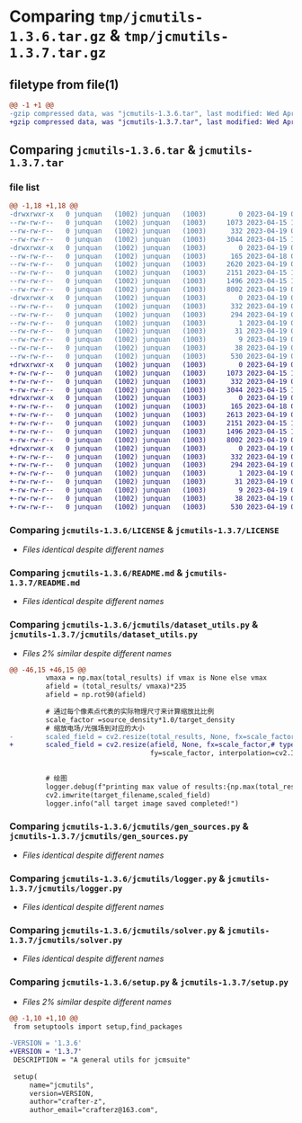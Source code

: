 # Comparing `tmp/jcmutils-1.3.6.tar.gz` & `tmp/jcmutils-1.3.7.tar.gz`

## filetype from file(1)

```diff
@@ -1 +1 @@
-gzip compressed data, was "jcmutils-1.3.6.tar", last modified: Wed Apr 19 06:58:17 2023, max compression
+gzip compressed data, was "jcmutils-1.3.7.tar", last modified: Wed Apr 19 07:20:45 2023, max compression
```

## Comparing `jcmutils-1.3.6.tar` & `jcmutils-1.3.7.tar`

### file list

```diff
@@ -1,18 +1,18 @@
-drwxrwxr-x   0 junquan   (1002) junquan   (1003)        0 2023-04-19 06:58:17.125664 jcmutils-1.3.6/
--rw-rw-r--   0 junquan   (1002) junquan   (1003)     1073 2023-04-15 12:55:54.000000 jcmutils-1.3.6/LICENSE
--rw-rw-r--   0 junquan   (1002) junquan   (1003)      332 2023-04-19 06:58:17.125664 jcmutils-1.3.6/PKG-INFO
--rw-rw-r--   0 junquan   (1002) junquan   (1003)     3044 2023-04-15 12:55:54.000000 jcmutils-1.3.6/README.md
-drwxrwxr-x   0 junquan   (1002) junquan   (1003)        0 2023-04-19 06:58:17.125664 jcmutils-1.3.6/jcmutils/
--rw-rw-r--   0 junquan   (1002) junquan   (1003)      165 2023-04-18 07:48:21.000000 jcmutils-1.3.6/jcmutils/__init__.py
--rw-rw-r--   0 junquan   (1002) junquan   (1003)     2620 2023-04-19 06:57:08.000000 jcmutils-1.3.6/jcmutils/dataset_utils.py
--rw-rw-r--   0 junquan   (1002) junquan   (1003)     2151 2023-04-15 12:55:54.000000 jcmutils-1.3.6/jcmutils/gen_sources.py
--rw-rw-r--   0 junquan   (1002) junquan   (1003)     1496 2023-04-15 12:55:54.000000 jcmutils-1.3.6/jcmutils/logger.py
--rw-rw-r--   0 junquan   (1002) junquan   (1003)     8002 2023-04-19 01:54:58.000000 jcmutils-1.3.6/jcmutils/solver.py
-drwxrwxr-x   0 junquan   (1002) junquan   (1003)        0 2023-04-19 06:58:17.125664 jcmutils-1.3.6/jcmutils.egg-info/
--rw-rw-r--   0 junquan   (1002) junquan   (1003)      332 2023-04-19 06:58:17.000000 jcmutils-1.3.6/jcmutils.egg-info/PKG-INFO
--rw-rw-r--   0 junquan   (1002) junquan   (1003)      294 2023-04-19 06:58:17.000000 jcmutils-1.3.6/jcmutils.egg-info/SOURCES.txt
--rw-rw-r--   0 junquan   (1002) junquan   (1003)        1 2023-04-19 06:58:17.000000 jcmutils-1.3.6/jcmutils.egg-info/dependency_links.txt
--rw-rw-r--   0 junquan   (1002) junquan   (1003)       31 2023-04-19 06:58:17.000000 jcmutils-1.3.6/jcmutils.egg-info/requires.txt
--rw-rw-r--   0 junquan   (1002) junquan   (1003)        9 2023-04-19 06:58:17.000000 jcmutils-1.3.6/jcmutils.egg-info/top_level.txt
--rw-rw-r--   0 junquan   (1002) junquan   (1003)       38 2023-04-19 06:58:17.125664 jcmutils-1.3.6/setup.cfg
--rw-rw-r--   0 junquan   (1002) junquan   (1003)      530 2023-04-19 06:56:55.000000 jcmutils-1.3.6/setup.py
+drwxrwxr-x   0 junquan   (1002) junquan   (1003)        0 2023-04-19 07:20:45.910784 jcmutils-1.3.7/
+-rw-rw-r--   0 junquan   (1002) junquan   (1003)     1073 2023-04-15 12:55:54.000000 jcmutils-1.3.7/LICENSE
+-rw-rw-r--   0 junquan   (1002) junquan   (1003)      332 2023-04-19 07:20:45.910784 jcmutils-1.3.7/PKG-INFO
+-rw-rw-r--   0 junquan   (1002) junquan   (1003)     3044 2023-04-15 12:55:54.000000 jcmutils-1.3.7/README.md
+drwxrwxr-x   0 junquan   (1002) junquan   (1003)        0 2023-04-19 07:20:45.910784 jcmutils-1.3.7/jcmutils/
+-rw-rw-r--   0 junquan   (1002) junquan   (1003)      165 2023-04-18 07:48:21.000000 jcmutils-1.3.7/jcmutils/__init__.py
+-rw-rw-r--   0 junquan   (1002) junquan   (1003)     2613 2023-04-19 07:20:15.000000 jcmutils-1.3.7/jcmutils/dataset_utils.py
+-rw-rw-r--   0 junquan   (1002) junquan   (1003)     2151 2023-04-15 12:55:54.000000 jcmutils-1.3.7/jcmutils/gen_sources.py
+-rw-rw-r--   0 junquan   (1002) junquan   (1003)     1496 2023-04-15 12:55:54.000000 jcmutils-1.3.7/jcmutils/logger.py
+-rw-rw-r--   0 junquan   (1002) junquan   (1003)     8002 2023-04-19 01:54:58.000000 jcmutils-1.3.7/jcmutils/solver.py
+drwxrwxr-x   0 junquan   (1002) junquan   (1003)        0 2023-04-19 07:20:45.910784 jcmutils-1.3.7/jcmutils.egg-info/
+-rw-rw-r--   0 junquan   (1002) junquan   (1003)      332 2023-04-19 07:20:45.000000 jcmutils-1.3.7/jcmutils.egg-info/PKG-INFO
+-rw-rw-r--   0 junquan   (1002) junquan   (1003)      294 2023-04-19 07:20:45.000000 jcmutils-1.3.7/jcmutils.egg-info/SOURCES.txt
+-rw-rw-r--   0 junquan   (1002) junquan   (1003)        1 2023-04-19 07:20:45.000000 jcmutils-1.3.7/jcmutils.egg-info/dependency_links.txt
+-rw-rw-r--   0 junquan   (1002) junquan   (1003)       31 2023-04-19 07:20:45.000000 jcmutils-1.3.7/jcmutils.egg-info/requires.txt
+-rw-rw-r--   0 junquan   (1002) junquan   (1003)        9 2023-04-19 07:20:45.000000 jcmutils-1.3.7/jcmutils.egg-info/top_level.txt
+-rw-rw-r--   0 junquan   (1002) junquan   (1003)       38 2023-04-19 07:20:45.910784 jcmutils-1.3.7/setup.cfg
+-rw-rw-r--   0 junquan   (1002) junquan   (1003)      530 2023-04-19 07:20:18.000000 jcmutils-1.3.7/setup.py
```

### Comparing `jcmutils-1.3.6/LICENSE` & `jcmutils-1.3.7/LICENSE`

 * *Files identical despite different names*

### Comparing `jcmutils-1.3.6/README.md` & `jcmutils-1.3.7/README.md`

 * *Files identical despite different names*

### Comparing `jcmutils-1.3.6/jcmutils/dataset_utils.py` & `jcmutils-1.3.7/jcmutils/dataset_utils.py`

 * *Files 2% similar despite different names*

```diff
@@ -46,15 +46,15 @@
         vmaxa = np.max(total_results) if vmax is None else vmax
         afield = (total_results/ vmaxa)*235
         afield = np.rot90(afield)
 
         # 通过每个像素点代表的实际物理尺寸来计算缩放比比例
         scale_factor =source_density*1.0/target_density
         # 缩放电场/光强场到对应的大小
-        scaled_field = cv2.resize(total_results, None, fx=scale_factor,# type: ignore
+        scaled_field = cv2.resize(afield, None, fx=scale_factor,# type: ignore
                                   fy=scale_factor, interpolation=cv2.INTER_LINEAR)  
 
 
         # 绘图
         logger.debug(f"printing max value of results:{np.max(total_results)}")
         cv2.imwrite(target_filename,scaled_field)
         logger.info("all target image saved completed!")
```

### Comparing `jcmutils-1.3.6/jcmutils/gen_sources.py` & `jcmutils-1.3.7/jcmutils/gen_sources.py`

 * *Files identical despite different names*

### Comparing `jcmutils-1.3.6/jcmutils/logger.py` & `jcmutils-1.3.7/jcmutils/logger.py`

 * *Files identical despite different names*

### Comparing `jcmutils-1.3.6/jcmutils/solver.py` & `jcmutils-1.3.7/jcmutils/solver.py`

 * *Files identical despite different names*

### Comparing `jcmutils-1.3.6/setup.py` & `jcmutils-1.3.7/setup.py`

 * *Files 2% similar despite different names*

```diff
@@ -1,10 +1,10 @@
 from setuptools import setup,find_packages
 
-VERSION = '1.3.6'
+VERSION = '1.3.7'
 DESCRIPTION = "A general utils for jcmsuite"
 
 setup(
     name="jcmutils",
     version=VERSION,
     author="crafter-z",
     author_email="crafterz@163.com",
```

